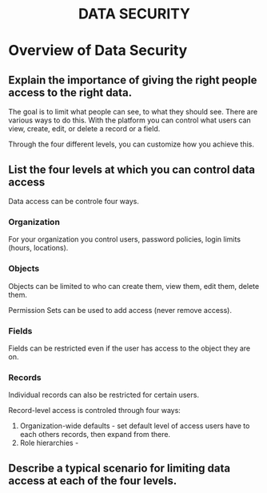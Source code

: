 <h1 align=center>DATA SECURITY</h1>

# Overview of Data Security

## Explain the importance of giving the right people access to the right data.
The goal is to limit what people can see, to what they should see. There are various ways to do this. With the platform you can control what users can view, create, edit, or delete a record or a field. 

Through the four different levels, you can customize how you achieve this.

## List the four levels at which you can control data access
Data access can be controle four ways.

### Organization
For your organization you control users, password policies, login limits (hours, locations).

### Objects
Objects can be limited to who can create them, view them, edit them, delete them.

Permission Sets can be used to add access (never remove access).

### Fields
Fields can be restricted even if the user has access to the object they are on.

### Records
Individual records can also be restricted for certain users.

Record-level access is controled through four ways:
1. Organization-wide defaults - set default level of access users have to each others records, then expand from there.
2. Role hierarchies - 

## Describe a typical scenario for limiting data access at each of the four levels.